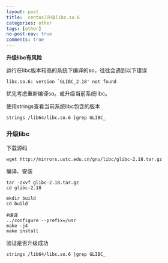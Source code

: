 ```yaml
---
layout: post
title:  centos7升级libc.so.6
categories: other 
tags: [other]
no-post-nav: true
comments: true
---
```


**升级libc有风险**



运行在libc版本较高的系统下编译的so，往往会遇到以下错误

```
libc.so.6: version `GLIBC_2.18' not found
```



优先考虑重新编译so。或升级当前系统libc。

使用strings查看当前系统libc包含的版本 

```
strings /lib64/libc.so.6 |grep GLIBC_
```



### 升级libc

下载源码

```shell
wget http://mirrors.ustc.edu.cn/gnu/libc/glibc-2.18.tar.gz
```



编译、安装

```shell
tar -zxvf glibc-2.18.tar.gz
cd glibc-2.18

mkdir build
cd build

#编译
../configure --prefix=/usr
make -j4
make install
```



验证是否升级成功

```shell
strings /lib64/libc.so.6 |grep GLIBC_
```






